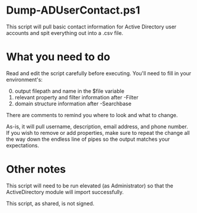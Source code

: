 # Dump-ADUserContact.ps1
This script will pull basic contact information for Active Directory user accounts and spit everything out into a .csv file.

# What you need to do
Read and edit the script carefully before executing. You'll need to fill in your environment's:

0. output filepath and name in the $file variable
1. relevant property and filter information after -Filter
2. domain structure information after -Searchbase

There are comments to remind you where to look and what to change.

As-is, it will pull username, description, email address, and phone number. If you wish to remove or add properties, make sure to repeat the change all the way down the endless line of pipes so the output matches your expectations.

# Other notes
This script will need to be run elevated (as Administrator) so that the ActiveDirectory module will import successfully.

This script, as shared, is not signed.
